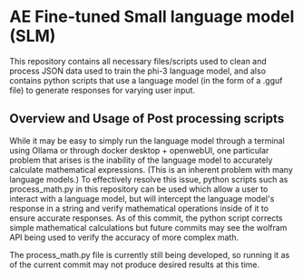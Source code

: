 # AE Fine-tuned Small language model (SLM)
This repository contains all necessary files/scripts used to clean and process JSON data used to train the phi-3 language model, and also contains python scripts that use a language model (in the form of a .gguf file) to generate responses for varying user input.

## Overview and Usage of Post processing scripts
While it may be easy to simply run the language model through a terminal using Ollama or through docker desktop + openwebUI, one particular problem that arises is the inability of the language model to accurately calculate mathematical expressions. (This is an inherent problem with many language models.) To effectively resolve this issue, python scripts such as process_math.py in this repository can be used which allow a user to interact with a language model, but will intercept the language model's response in a string and verify mathematical operations inside of it to ensure accurate responses. As of this commit, the python script corrects simple mathematical calculations but future commits may see the wolfram API being used to verify the accuracy of more complex math.

The process_math.py file is currently still being developed, so running it as of the current commit may not produce desired results at this time.